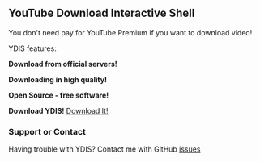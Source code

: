 ## YouTube Download Interactive Shell

You don't need pay for YouTube Premium if you want to download video!

YDIS features:


**Download from official servers!**


**Downloading in high quality!**


**Open Source - free software!**



**Download YDIS!**
[Download It!](https://github.com/OneParsec/ydis/releases)




### Support or Contact

Having trouble with YDIS? Contact me with GitHub [issues](https://github.com/OneParsec/ydis/issues)
